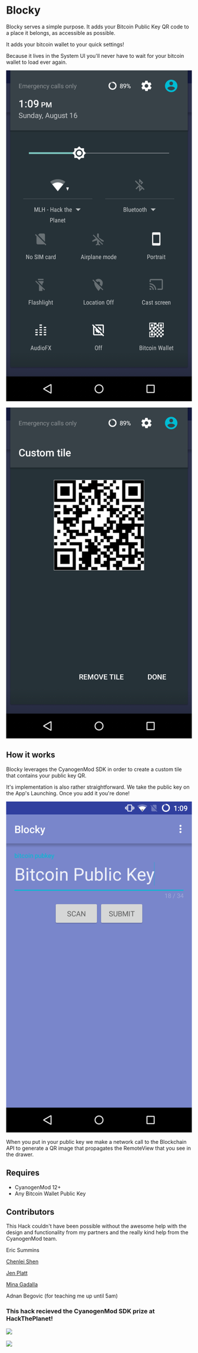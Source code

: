 # Blocky



Blocky serves a simple purpose. It adds your Bitcoin Public Key QR code to a place it belongs, as accessible as possible. 

It adds your bitcoin wallet to your quick settings! 


Because it lives in the System UI you'll never have to wait for your bitcoin wallet to load ever again.  

![](screenshots/Livetile.png)

![](screenshots/RemoteView.png)




## How it works 
Blocky leverages the CyanogenMod SDK in order to create a custom tile that contains your public key QR. 


It's implementation is also rather straightforward. We take the public key on the App's Launching. Once you add it you're done! 

![](screenshots/MainPage.png)


When you put in your public key we make a network call to the Blockchain API to generate a QR image that propagates the RemoteView that you  see in the drawer. 




## Requires
- CyanogenMod 12+	
- Any Bitcoin Wallet Public Key


## Contributors 
This Hack couldn't have been possible without the awesome help with the design and functionality from my partners and the really kind help from the CyanogenMod team. 

Eric Summins

[Chenlei Shen](https://github.com/chenleishen93)

[Jen Platt](https://www.linkedin.com/pub/jennifer-platt/93/a2/5a6)

[Mina Gadalla](https://github.com/monmon-2007)

Adnan Begovic (for teaching me up until 5am)



### This hack recieved the CyanogenMod SDK prize at HackThePlanet!

![](http://www.cyanogenmod.org/wp-content/uploads/2015/08/image02.jpg)

![](http://hacktheplanet.mlh.io/assets/img/hack_logo.png)


